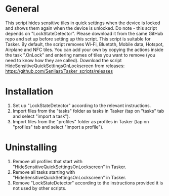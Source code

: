 # General
This script hides sensitive tiles in quick settings when the device is locked and shows them again when the device is unlocked. Do note - this script depends on "LockStateDetector". Please download it from the same GitHub repo and set up before setting up this script. This script is suitable for Tasker. By default, the script removes Wi-Fi, Bluetoth, Mobile data, Hotspot, Airplane and NFC tiles. You can add your own by copying the actions inside the task ".OnLock" and entering names of tiles you want to remove (you need to know how they are called). Download the script HideSensitiveQuickSettingsOnLockscreen from releases: https://github.com/Senliast/Tasker_scripts/releases

# Installation
1. Set up "LockStateDetector" according to the relevant instructions.
2. Import files from the "tasks" folder as tasks in Tasker (tap on "tasks" tab and select "import a task").
3. Import files from the "profiles" folder as profiles in Tasker (tap on "profiles" tab and select "import a profile").

# Uninstalling
1. Remove all profiles that start with "HideSensitiveQuickSettingsOnLockscreen" in Tasker.
2. Remove all tasks starting with "HideSensitiveQuickSettingsOnLockscreen" in Tasker.
3. Remove "LockStateDetector" according to the instructions provided it is not used by other scripts.
